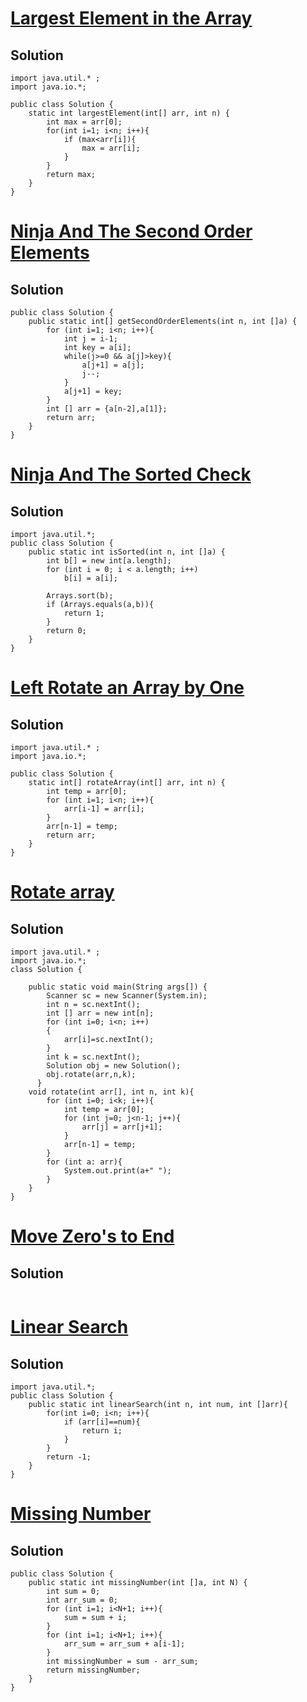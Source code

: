 # [Largest Element in the Array ](https://www.codingninjas.com/studio/problems/largest-element-in-the-array-largest-element-in-the-array_5026279?utm_source=striver&utm_medium=website&utm_campaign=a_zcoursetuf&leftPanelTab=0)

## Solution
```
import java.util.* ;
import java.io.*; 

public class Solution {
    static int largestElement(int[] arr, int n) {
        int max = arr[0];
        for(int i=1; i<n; i++){
            if (max<arr[i]){
                max = arr[i];
            }
        }
        return max;
    }
}
```

# [Ninja And The Second Order Elements ](https://www.codingninjas.com/studio/problems/ninja-and-the-second-order-elements_6581960?utm_source=striver&utm_medium=website&utm_campaign=a_zcoursetuf&leftPanelTab=1)

## Solution
```
public class Solution {
    public static int[] getSecondOrderElements(int n, int []a) {
        for (int i=1; i<n; i++){
            int j = i-1;
            int key = a[i];
            while(j>=0 && a[j]>key){
                a[j+1] = a[j];
                j--;
            }
            a[j+1] = key;
        }
        int [] arr = {a[n-2],a[1]};
        return arr;
    }
}
```
# [Ninja And The Sorted Check](https://www.codingninjas.com/studio/problems/ninja-and-the-sorted-check_6581957?utm_source=striver&utm_medium=website&utm_campaign=a_zcoursetuf&leftPanelTab=0)

## Solution
```
import java.util.*;
public class Solution {
    public static int isSorted(int n, int []a) {
        int b[] = new int[a.length];
        for (int i = 0; i < a.length; i++)
            b[i] = a[i];
        
        Arrays.sort(b);
        if (Arrays.equals(a,b)){
            return 1;
        }
        return 0;     
    }
}
```
# [Left Rotate an Array by One](https://www.codingninjas.com/studio/problems/left-rotate-an-array-by-one_5026278?utm_source=striver&utm_medium=website&utm_campaign=a_zcoursetuf&leftPanelTab=0)

## Solution
```
import java.util.* ;
import java.io.*; 

public class Solution {
    static int[] rotateArray(int[] arr, int n) {
        int temp = arr[0];
        for (int i=1; i<n; i++){
            arr[i-1] = arr[i];
        }
        arr[n-1] = temp;
        return arr;
    }
}
```

# [Rotate array](https://www.codingninjas.com/studio/problems/rotate-array_1230543?utm_source=striver&utm_medium=website&utm_campaign=a_zcoursetuf&leftPanelTab=0)

## Solution
```
import java.util.* ;
import java.io.*; 
class Solution {
	
	public static void main(String args[]) {
		Scanner sc = new Scanner(System.in);
        int n = sc.nextInt();
        int [] arr = new int[n];
        for (int i=0; i<n; i++)
        {
            arr[i]=sc.nextInt();
        }
        int k = sc.nextInt();
        Solution obj = new Solution();
        obj.rotate(arr,n,k);
      }
    void rotate(int arr[], int n, int k){
        for (int i=0; i<k; i++){
            int temp = arr[0];
            for (int j=0; j<n-1; j++){
                arr[j] = arr[j+1];
            }
            arr[n-1] = temp;
        }
        for (int a: arr){
            System.out.print(a+" ");
        }
    }        
}
```
# [Move Zero's to End](https://www.codingninjas.com/studio/problems/ninja-and-the-zero-s_6581958?utm_source=striver&utm_medium=website&utm_campaign=a_zcoursetuf)

## Solution
```
```
# [Linear Search](https://www.codingninjas.com/studio/problems/linear-search_6922070?utm_source=striver&utm_medium=website&utm_campaign=a_zcoursetuf&leftPanelTab=0)

## Solution
```
import java.util.*;
public class Solution {
    public static int linearSearch(int n, int num, int []arr){
        for(int i=0; i<n; i++){
            if (arr[i]==num){
                return i;
            }
        }
        return -1;
    }
}
```

# [Missing Number](https://www.codingninjas.com/studio/problems/missing-number_6680467?utm_source=striver&utm_medium=website&utm_campaign=codestudio_a_zcourse&leftPanelTab=1)

## Solution
```
public class Solution {
    public static int missingNumber(int []a, int N) {
        int sum = 0;
        int arr_sum = 0;
        for (int i=1; i<N+1; i++){
            sum = sum + i;
        }
        for (int i=1; i<N+1; i++){
            arr_sum = arr_sum + a[i-1];
        }
        int missingNumber = sum - arr_sum;
        return missingNumber;
    }
}
```

